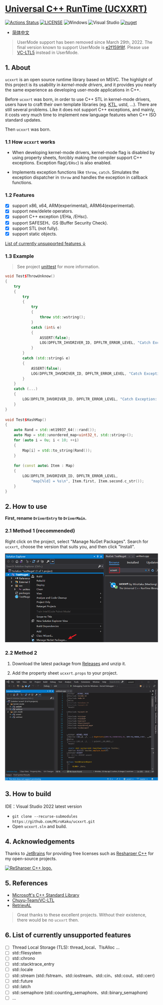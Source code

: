 # [Universal C++ RunTime (UCXXRT)](https://github.com/mirokaku/ucxxrt)

[![Actions Status](https://github.com/MiroKaku/ucxxrt/workflows/build%20&%20publish/badge.svg)](https://github.com/MiroKaku/ucxxrt/actions)
[![LICENSE](https://img.shields.io/badge/license-MIT-blue.svg)](https://github.com/MiroKaku/ucxxrt/blob/main/LICENSE)
![Windows](https://img.shields.io/badge/Windows-7+-orange.svg)
![Visual Studio](https://img.shields.io/badge/Visual%20Studio-2022-purple.svg)
[![nuget](https://img.shields.io/nuget/v/ucxxrt)](https://www.nuget.org/packages/ucxxrt/)

* [简体中文](https://github.com/MiroKaku/ucxxrt/blob/main/README.zh-CN.md)

> UserMode support has been removed since March 29th, 2022. The final version known to support UserMode is [e2f159f8f](https://github.com/MiroKaku/ucxxrt/tree/e2f159f8f04a829359e3a057b70457121485b4dc). Please use [VC-LTL5](https://github.com/Chuyu-Team/VC-LTL5) instead in UserMode.

## 1. About

`ucxxrt` is an open source runtime library based on MSVC. The highlight of this project is its usability in *kernel-mode drivers*, and it provides you nearly the same experience as developing user-mode applications in C++.

Before `ucxxrt` was born, in order to use C++ STL in kernel-mode drivers, users have to craft their own template libraries (eg. [KTL](https://github.com/MeeSong/KTL), ustd, ...).
There are still several problems. Like it does not support C++ exceptions, and mainly, it costs very much time to implement new language features when C++ ISO standard updates.

Then `ucxxrt` was born.

### 1.1 How `ucxxrt` works

* When developing kernel-mode drivers, kernel-mode flag is disabled by using property sheets, forcibly making the compiler support C++ exceptions. Exception flag(`/EHsc`) is also enabled.

* Implements exception functions like `throw`, `catch`. Simulates the exception dispatcher in `throw` and handles the exception in callback functions.

### 1.2 Features

- [x] support x86, x64, ARM(experimental), ARM64(experimental).
- [x] support new/delete operators.
- [x] support C++ exception (/EHa, /EHsc).
- [x] support SAFESEH、GS (Buffer Security Check).
- [x] support STL (not fully).
- [x] support static objects.

[List of currently unsupported features ↓](#6-List-of-features-that-are-not-supported-at-this-time)

### 1.3 Example

> See project [unittest](https://github.com/MiroKaku/ucxxrt/blob/main/test/unittest.cpp) for more information.

```cpp
void Test$ThrowUnknow()
{
    try
    {
        try
        {
            try
            {
                throw std::wstring();
            }
            catch (int& e)
            {
                ASSERT(false);
                LOG(DPFLTR_IHVDRIVER_ID, DPFLTR_ERROR_LEVEL, "Catch Exception: %d\n", e);
            }
        }
        catch (std::string& e)
        {
            ASSERT(false);
            LOG(DPFLTR_IHVDRIVER_ID, DPFLTR_ERROR_LEVEL, "Catch Exception: %s\n", e.c_str());
        }
    }
    catch (...)
    {
        LOG(DPFLTR_IHVDRIVER_ID, DPFLTR_ERROR_LEVEL, "Catch Exception: ...\n");
    }
}

void Test$HashMap()
{
    auto Rand = std::mt19937_64(::rand());
    auto Map = std::unordered_map<uint32_t, std::string>();
    for (auto i = 0u; i < 10; ++i)
    {
        Map[i] = std::to_string(Rand());
    }

    for (const auto& Item : Map)
    {
        LOG(DPFLTR_IHVDRIVER_ID, DPFLTR_ERROR_LEVEL,
            "map[%ld] = %s\n", Item.first, Item.second.c_str());
    }
}
```

## 2. How to use

**First, rename `DriverEntry` to `DriverMain`.**

### 2.1 Method 1 (recommended)

Right click on the project, select "Manage NuGet Packages".
Search for `ucxxrt`, choose the version that suits you, and then click "Install".

![nuget](https://raw.githubusercontent.com/MiroKaku/ucxxrt/main/readme/nuget.png)

### 2.2 Method 2

1. Download the latest package from [Releases](https://github.com/MiroKaku/ucxxrt/releases) and unzip it.

2. Add the property sheet `ucxxrt.props` to your project.

![usage](https://raw.githubusercontent.com/MiroKaku/ucxxrt/main/readme/use.gif)

## 3. How to build

IDE：Visual Studio 2022 latest version

* `git clone --recurse-submodules https://github.com/MiroKaku/ucxxrt.git`
* Open `ucxxrt.sln` and build.

## 4. Acknowledgements

Thanks to [JetBrains](https://www.jetbrains.com/?from=meesong) for providing free licenses such as [Resharper C++](https://www.jetbrains.com/resharper-cpp/?from=meesong) for my open-source projects.

[<img src="https://resources.jetbrains.com/storage/products/company/brand/logos/ReSharperCPP_icon.png" alt="ReSharper C++ logo." width=200>](https://www.jetbrains.com/?from=meesong)

## 5. References

* [Microsoft's C++ Standard Library](https://github.com/microsoft/stl)
* [Chuyu-Team/VC-LTL](https://github.com/Chuyu-Team/VC-LTL)
* [RetrievAL](https://github.com/SpoilerScriptsGroup/RetrievAL)

> Great thanks to these excellent projects. Without their existence, there would be no `ucxxrt` then.

## 6. List of currently unsupported features

- [ ] Thread Local Storage (TLS): thread_local、TlsAlloc ...
- [ ] std::filesystem
- [ ] std::chrono
- [ ] std::stacktrace_entry
- [ ] std::locale
- [ ] std::stream (std::fstream、std::iostream、std::cin、std::cout、std::cerr)
- [ ] std::future
- [ ] std::latch
- [ ] std::semaphore (std::counting_semaphore、std::binary_semaphore)
- [ ] ...
